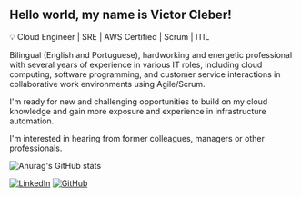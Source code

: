 <!--
**victor-cleber/victor-cleber** is a ✨ _special_ ✨ repository because its `README.md` (this file) appears on your GitHub profile.

Here are some ideas to get you started:
👋
- 🔭 I’m currently working on ...
- 🌱 I’m currently learning ...
- 👯 I’m looking to collaborate on ...
- 🤔 I’m looking for help with ...
- 💬 Ask me about ...
- 📫 How to reach me: ...
- 😄 Pronouns: ...
- ⚡ My certificates: ...

### 💬 About me 

- 👋 Hi, I’m @vcleber
- 👀 I’m interested in ...
- 🌱 I’m currently learning ...
- 💞️ I’m looking to collaborate on ...
- 📫 How to reach me ...
- 😄 Pronouns: ...
- ⚡ Fun fact: ...


-->

## Hello world, my name is Victor Cleber! 

:bulb: Cloud Engineer | SRE | AWS Certified | Scrum | ITIL

Bilingual (English and Portuguese), hardworking and energetic professional with several years of experience in various IT roles, including cloud computing, software programming, and customer service interactions in collaborative work environments using Agile/Scrum.

I'm ready for new and challenging opportunities to build on my cloud knowledge and gain more exposure and experience in infrastructure automation.

I'm interested in hearing from former colleagues, managers or other professionals.

![Anurag's GitHub stats](https://github-readme-stats.vercel.app/api?username=vcleber&show_icons=true&hide=contribs,issues,prs&theme=dark)

<!--
### 🔭 Professional experience

Position       | Period         | Environment 
------------   | -------------  | ------------- 
Internal Support Engineer | [Dec/2021 – Mar/2022] | • Comprehensive systems hardware and network troubleshooting experience.<br> • Automated workflow installation processes using AWX (Ansible). <br>• Handled issues as the first point of contact providing level 1-2 support.<br> ⇢ Environment: Jira, Bit Bucket, Nexus, Ansible, Terraform, Jenkins, Azure DevOps, AWS, DataDog, OP5, OpenShift.
Full Stack Developer | [Nov/2015 – Nov/2018] | • Designed and built microservices using Django to maintain and integrate an internal tool (EAR) and diverse infrastructure APIs (Zabbix, Commvault). <br>• Assisted engineering teams in debugging and fixing issues. <br>• Promoted Agile culture across the company. <br>⇢Environment: Django REST framework (Python), MySQL and SQL Server, Git, Vagrant, Celery, Puppet.Django REST framework (Python), MariaDB, SQL Server.
System Analyst and Developer | [Aug/2012 – Nov/2015] | • Designed, built and maintained a Zabbix dashboard. <br> • Help Infrastructure and Engineering teams to debug and fix issues. <br>⇢ Environment: Scrum, Asp .Net C#, SQL Server, API Zabbix.
System Analyst and Developer | [Dec/2011 – Jul/2012] | • Designed, built and maintained C# code. <br>⇢ Environment: Asp.Net C#, SQL Server, Agile.

> My enthusiasm for learning new systems and processes helps me design and implement successful collaborative projects. I am currently investing my time to learn Docker and practising cloud-based solutions using Azure and AWS.

### 🔭 Professional skills
- Ansible, Pipelines using Jenkins and Azure DevOps, Nexus;
- .NET Core, C#, SqlServer;
- Python, Django, Docker, Microservices, Puppet, MariaDB;
- JavaScript, Git<!--, Node.js
- DevOps, Agile Project Management.
 AWS.

### ⚡ Certifications
Certificate | Year | Credential
------------ | ------------- | -------------
DevOps Professional  | [May 2019] | EXIN
Certified Associate in Project Management | [May 2018] | PMI-CAPM
DevOps Essentials | [Nov 2017] | ITCERTS
DevOps Security | [Nov 2017]  | ITCERTS
ITIL-Foundation | [Dec 2016]  | EXIN
ScrumMaster | [Nov 2015]  | Scrum Alliance
Professional for Requirements Engineering (CPRE) | [Dec 2014] | IBQTS

### :mailbox_with_mail: victor.cleber@outlook.com
-->

[![LinkedIn](https://img.shields.io/badge/LinkedIn-0077B5?style=for-the-badge&logo=linkedin&logoColor=white)](https://www.linkedin.com/in/victor-cleber/)
[![GitHub](https://img.shields.io/badge/GitHub-100000?style=for-the-badge&logo=github&logoColor=white)](https://github.com/victor-cleber)

<!-- >Text -->
<!--[![Top Langs](https://github-readme-stats.vercel.app/api/top-langs/?username=victor-cleber&layout=compact)](https://github.com/victor-cleber/github-readme-stats)
-->
<!--[![Top Langs](https://github-readme-stats.vercel.app/api/top-langs/?username=victor-cleber&theme=dark)](https://github.com/victor-cleber/github-readme-stats)-->
